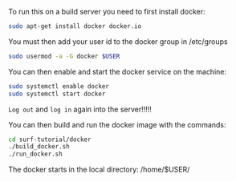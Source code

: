 To run this on a build server you need to first install docker:
```bash
sudo apt-get install docker docker.io
```

You must then add your user id to the docker group in /etc/groups
```bash
sudo usermod -a -G docker $USER
```

You can then enable and start the docker service on the machine:
```bash
sudo systemctl enable docker
sudo systemctl start docker
```

`Log out` and `log in` again into the server!!!!!

You can then build and run the docker image with the commands:

```bash
cd surf-tutorial/docker
./build_docker.sh
./run_docker.sh
```

The docker starts in the local directory: /home/$USER/
